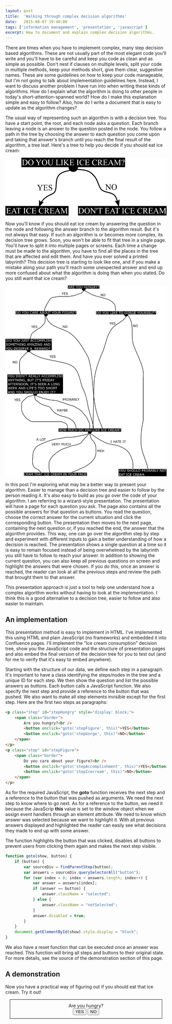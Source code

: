```yaml
---
layout: post
title:  'Walking through complex decision algorithms'
date:   2015-08-07 19:40:00
tags: ['information management', 'presentation', 'javascript']
excerpt: How to document and explain complex decision algorithms.
---
```

There are times when you have to implement complex, many step decision based algorithms. These are not usually part of the most elegant code you'll write and you'll have to be careful and keep you code as clean and as simple as possible. Don't nest if clauses on multiple levels, split your code in multiple methods, keep your methods short, give them clear, suggestive names. These are some guidelines on how to keep your code manageable, but I'm not going to talk about implementation guidelines here. Instead, I want to discuss another problem I have run into when writing these kinds of algorithms. How do I explain what the algorithm is doing to other people in today's short-attention-spanned world? How do I make this explanation simple and easy to follow? Also, how do I write a document that is easy to update as the algorithm changes?

The usual way of representing such an algorithm is with a decision tree. You have a start point, the root, and each node asks a question. Each branch leaving a node is an answer to the question posted in the node. You follow a path in the tree by choosing the answer to each question you come upon and taking that answer's branch until you reach the final result of the algorithm, a tree leaf. Here's a tree to help you decide if you should eat ice cream:

<p class="image">
    <img src="/assets/2015.08/icecream_simple.png" alt="Simple ice cream decision graph" />
</p>

Now you'll know if you should eat ice cream by answering the question in the node and following the answer branch to the algorithm result. But it's not always that easy. If such an algorithm is or becomes more complex, its decision tree grows. Soon, you won't be able to fit that tree in a single page. You'll have to split it into multiple pages or screens. Each time a change must be made to the algorithm, you have to find all the places in the tree that are affected and edit them. And have you ever solved a printed labyrinth? This decision tree is starting to look like one, and if you make a mistake along your path you'll reach some unexpected answer and end up more confused about what the algorithm is doing than when you stated. Do you still want that ice cream?

<p class="image">
    <img src="/assets/2015.08/icecream_complicated.png" alt="Complicated ice cream decision graph" />
</p>

In this post I'm exploring what may be a better way to present your algorithm. Easier to manage than a decision tree and easier to follow by the person reading it. It's also easy to build as you go over the code of your algorithm. I am referring to a wizard-style presentation. The presentation will have a page for each question you ask. The page also contains all the possible answers for that question as buttons. You read the question, choose the correct answer for the current situation and click the corresponding button. The presentation then moves to the next page, containing the next question or, if you reached the end, the answer that the algorithm provides. This way, one can go over the algorithm step by step and experiment with different inputs to gain a better understanding of how a decision is reached. The presentation shows a single question at a time so it is easy to remain focused instead of being overwhelmed by the labyrinth you still have to follow to reach your answer. In addition to showing the current question, you can also keep all previous questions on screen and highlight the answers that were chosen. If you do this, once an answer is reached, the reader can look at all the previous steps and review the path that brought them to that answer.

This presentation approach is just a tool to help one understand how a complex algorithm works without having to look at the implementation. I think this is a good alternative to a decision tree, easier to follow and also easier to maintain.

An implementation
---

This presentation method is easy to implement in HTML. I've implemented this using HTML and plain JavaScript (no frameworks) and embedded it into Confluence pages. I'll implement the "Ice cream consumption" decision tree, show you the JavaScript code and the structure of presentation pages and also embed the final version of the decision tree for you to test out (and for me to verify that it's easy to embed anywhere).

Starting with the structure of our data, we define each step in a paragraph. It's important to have a class identifying the steps/nodes in the tree and a unique ID for each step. We then show the question and list the possible answers as buttons. Each button calls a JavaScript function. We also specify the next step and provide a reference to the button that was pushed. We also want to make all step elements invisible except for the first step. Here are the first two steps as paragraphs:

~~~ html
<p class="step" id="stepHungry" style="display: block;">
    <span class="border">
        Are you hungry?<br />
        <button onclick="goto('stepFigure', this)">YES</button>
        <button onclick="goto('stepGorge', this)">NO</button>
    </span>
</p>
<p class="step" id="stepFigure">
    <span class="border">
        Do you care about your figure?<br />
        <button onclick="goto('stepAccomplishment', this)">YES</button>
        <button onclick="goto('stepIcecream', this)">NO</button>
    </span>
</p>
~~~

As for the required JavaScript, the **goto** function receives the next step and a reference to the button that was pushed as arguments. We need the next step to know where to go next. As for a reference to the button, we need it because the JavaScrip **this** value is set to the window object when we assign event handlers through an element attribute. We need to know which answer was selected because we want to highlight it. With all previous answers displayed and highlighted the reader can easily see what decisions they made to end up with some answer.

The function highlights the button that was clicked, disables all buttons to prevent users from clicking them again and makes the next step visible.

~~~ javascript
function goto(show, button) {
    if (button) {
        var sourceDiv = findParentStep(button);
        var answers = sourceDiv.querySelectorAll("button");
        for (var index = 0; index < answers.length; index++) {
            var answer = answers[index];
            if (answer == button) {
                answer.className = "selected";
            } else {
                answer.className = "notSelected";
            }
            answer.disabled = true;
        }
    }
    document.getElementById(show).style.display = "block";
}
~~~

We also have a reset function that can be executed once an answer was reached. This function will bring all steps and buttons to their original state. For more details, see the source of the demonstration section of this page.

A demonstration
---

Now you have a practical way of figuring out if you should eat that ice cream. Try it out!

<style>
    .step {
        display: none;
        text-align: center;
    }
    .border {
        display: inline-block;
        border: 1px solid black;
        padding: 2%;
        margin-bottom: 10px;
        width: 90%;
    }
    button.selected {
        background-color: blue;
        color: white;
    }
	.success {
		background-color: #66FF99;
	}
	.fail {
		background-color: #FF9999;
	}
</style>
<script>
    function goto(show, button) {
        if (button) {
            var sourceDiv = findParentStep(button);
            var answers = sourceDiv.querySelectorAll("button");
            for (var index = 0; index < answers.length; index++) {
                var answer = answers[index];
				if (answer == button) {
                    answer.className = "selected";
                } else {
                    answer.className = "notSelected";
                }
                answer.disabled = true;
            }
        }
        document.getElementById(show).style.display = "block";
        window.scrollTo(0,10000);
    }
    function findParentStep(button) {
        var step = button.parentNode;
        while (step) {
            if (step.className.indexOf('step') > -1) {
                return step;
            }
            step = step.parentNode;
        }
        return step;
    }
    function reset(show, regex) {
        var steps = document.querySelectorAll(".step");
        for (var index = 0; index < steps.length; index++) {
            var step = steps[index];
            if (regex) {
                if (regex.test(step.getAttribute("id"))) {
                    step.style.display = "none";
                    resetButtons(step);
                }
            } else {
                step.style.display = "none";
                resetButtons(step);
            }
        }
        document.getElementById(show).style.display = "block";
    }
    function resetButtons(step) {
        var buttons = step.querySelectorAll("button");
        for (var buttonIndex = 0; buttonIndex < buttons.length; buttonIndex++) {
            var button = buttons[buttonIndex];
            button.disabled = false;
            button.className = "";
        }
    }
</script>
<p class="step" id="stepHungry" style="display: block;">
    <span class="border">
        Are you hungry?<br />
        <button onclick="goto('stepFigure', this)">YES</button>
        <button onclick="goto('stepGorge', this)">NO</button>
    </span>
</p>
<p class="step" id="stepFigure">
    <span class="border">
        Do you care about your figure?<br />
        <button onclick="goto('stepAccomplishment', this)">YES</button>
        <button onclick="goto('stepIcecream', this)">NO</button>
    </span>
</p>
<p class="step" id="stepAccomplishment">
    <span class="border">
        Did you just accomplish something amazing and you deserve a reward?<br />
        <button onclick="goto('stepIcecream', this)">YES</button>
        <button onclick="goto('stepFriday', this)">NO</button>
    </span>
</p>
<p class="step" id="stepFriday">
    <span class="border">
        You didn't really accomplish anything, but it's Friday afternoon, it's been a long week and life's too short and you should enjoy it?<br />
        <button onclick="goto('stepIcecream', this)">YES</button>
        <button onclick="goto('stepIcecream', this)">MAYBE</button>
        <button onclick="goto('stepIcecream', this)">PROBABLY</button>
    </span>
</p>
<p class="step" id="stepGorge">
    <span class="border">
        Do you like to gorge yourself?<br />
        <button onclick="goto('stepIcecream', this)">YES</button>
        <button onclick="goto('stepFailure', this)">NO</button>
    </span>
</p>
<p class="step" id="stepIcecream">
    <span class="border">
        How much do you like ice cream?<br />
        <button onclick="goto('stepSuccess', this)">A LOT</button>
        <button onclick="goto('stepSuccess', this)">VERY MUCH</button>
        <button onclick="goto('stepSuccess', this)">MEH</button>
        <button onclick="goto('stepFailure', this)">I HATE IT</button>
    </span>
</p>
<p class="step" id="stepSuccess">
<span class="border success">Cram that ice cream in your face!<br />
<button onclick="reset('stepHungry')">Reset</button></span>
</p>
<p class="step" id="stepFailure">
<span class="border fail">You should probably not eat ice cream.<br />
<button onclick="reset('stepHungry')">Reset</button></span>
</p>
